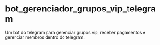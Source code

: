 # bot_gerenciador_grupos_vip_telegram
Um bot do telegram para gerenciar grupos vip, receber pagamentos e gerenciar membros dentro do telegram.
